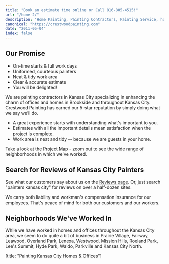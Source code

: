 ```yaml
---
title: "Book an estimate time online or Call 816-805-4515!"
url: "/home-2/"
description: "Home Painting, Painting Contractors, Painting Service, house painting, Kansas City Painting Contractor, Office Painting, Home Painters, Painting Company,\" Mission Hills, keywords: \"Prairie Village, Leawood, House Painter, Exterior House Painting, Wood Finishing, Interior Painting,"
canonical: "https://crestwoodpainting.com"
date: "2011-05-04"
index: false 
---
```


## Our Promise

- On-time starts & full work days
- Uniformed, courteous painters
- Neat & tidy work area
- Clear & accurate estimate
- You will be delighted!

We are painting contractors in Kansas City specializing in enhancing the charm of offices and homes in Brookside and throughout Kansas City.  Crestwood Painting has earned our 5-star reputation by simply doing what we say we’ll do.

- A great experience starts with understanding what's important to you.
- Estimates with all the important details mean satisfaction when the project is complete.
- Work area is neat and tidy -- because we are guests in your home.

Take a look at the [Project Map](/map/ "Project Map") - zoom out to see the wide range of neighborhoods in which we've worked.

## Search for Reviews of Kansas City Painters

See what our customers say about us on the [Reviews page](/reviews/ "Online Reviews – Painters in Kansas City"). Or, just search "painters kansas city" for reviews on over a half-dozen sites.

We carry both liability and workman's compensation insurance for our employees. That's peace of mind for both our customers and our workers.

## Neighborhoods We've Worked In

While we have worked in homes and offices throughout the Kansas City area, we seem to do quite a bit of business in Prairie Village, Fairway, Leawood, Overland Park, Lenexa, Westwood, Mission Hills, Roeland Park, Lee's Summit, Hyde Park, Waldo, Parkville and Kansas City North.

[title: "Painting Kansas City Homes & Offices"]
